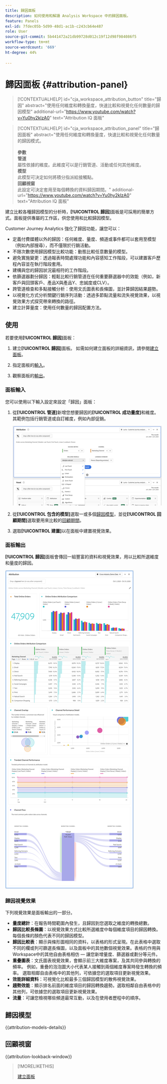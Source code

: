```yaml
---
title: 歸因面板
description: 如何使用和解讀 Analysis Workspace 中的歸因面板。
feature: Panels
exl-id: 7fdec05b-5d99-48d1-ac1b-c243cb64e487
role: User
source-git-commit: 5b441472a21db99728d012c19f12d98f984086f5
workflow-type: tm+mt
source-wordcount: '669'
ht-degree: 44%

---
```


# 歸因面板 {#attribution-panel}

<!-- markdownlint-disable MD034 -->

>[!CONTEXTUALHELP]
>id="cja_workspace_attribution_button"
>title="歸因"
>abstract="使用任何維度和轉換量度，快速比較和視覺化任何數量的歸因模型"
>additional-url="https://www.youtube.com/watch?v=Yu0hy2klzA0" text="Attribution IQ 面板"

>[!CONTEXTUALHELP]
>id="cja_workspace_attribution_panel"
>title="歸因面板"
>abstract="使用任何維度和轉換量度，快速比較和視覺化任何數量的歸因模式。<br/><br/>**參數&#x200B;**<br/>**管道**<br/>&#x200B;屬性依據的維度。此維度可以是行銷管道、活動或任何其他維度。<br/>**模型**<br/>&#x200B;此模型可決定如何將積分指派給接觸點。<br/>**回顧視窗**<br/>&#x200B;此設定可決定套用至每個轉換的資料歸因期間。"
>additional-url="https://www.youtube.com/watch?v=Yu0hy2klzA0" text="Attribution IQ 面板"

<!-- markdownlint-enable MD034 -->


建立比較各種歸因模型的分析時，**[!UICONTROL 歸因]**&#x200B;面板是可採用的簡單方式。面板提供專屬的工作區，供您使用和比較歸因模型。

Customer Journey Analytics 強化了歸因功能，讓您可以：

* 定義付費媒體以外的歸因：任何維度、量度、頻道或事件都可以套用至模型（例如內部搜尋），而不僅限於行銷活動。
* 不限次數使用歸因模型比較功能：動態比較任意數量的模型。
* 避免實施變更：透過報表時間處理功能和內容感知工作階段，可以建置客戶歷程內容並在執行階段套用。
* 建構與您的歸因狀況最相符的工作階段。
* 依篩選器劃分歸因：輕鬆比較行銷管道在任何重要篩選器中的效能（例如，新客戶與回頭客戶、產品X與產品Y、忠誠度或CLV）。
* 跨管道檢查和多點接觸分析：使用文氏圖表和長條圖，並計算歸因結果趨勢。
* 以視覺化方式分析關鍵行銷序列活動：透過多節點流量和流失視覺效果，以視覺效果方式探究帶來轉換的路徑。
* 建立計算量度：使用任何數量的歸因配置方法。

## 使用

若要使用&#x200B;**[!UICONTROL 歸因]**&#x200B;面板：

1. 建立&#x200B;**[!UICONTROL 歸因]**&#x200B;面板。 如需如何建立面板的詳細資訊，請參閱[建立面板](panels.md#create-a-panel)。

1. 指定面板的[輸入](#panel-input)。

1. 觀察面板的[輸出](#panel-output)。

### 面板輸入

您可以使用以下輸入設定來設定「歸因」面板：

1. 從&#x200B;**[!UICONTROL 管道]**&#x200B;新增您想要歸因的&#x200B;**[!UICONTROL 成功量度]**&#x200B;和維度。 其範例包括行銷管道或自訂維度，例如內部促銷。

   ![「歸因」面板視窗會顯示數個選取的維度和量度。](assets/attribution-panel.png)

1. 從&#x200B;**[!UICONTROL 包含的模型]**&#x200B;選取一或多個[歸因模型](#attribution-models)，並從&#x200B;**[!UICONTROL 回顧期間]**&#x200B;選取要用來比較的[回顧期間](#lookback-window)。

1. 選取&#x200B;**[!UICONTROL 建置]**&#x200B;以在面板中建置視覺效果。

### 面板輸出

**[!UICONTROL 歸因]**&#x200B;面板會傳回一組豐富的資料和視覺效果，用以比較所選維度和量度的歸因。

![比較所選量度和維度的「歸因」面板視覺效果。](assets/attr_panel_vizs.png)

### 歸因視覺效果

下列視覺效果是面板輸出的一部分。

* **量度總計**：在報告時間範圍內發生，且歸因到您選取之維度的轉換總數。
* **歸因比較長條圖**：以視覺效果方式比較所選維度中每個維度項目的歸因轉換。每個長條的顏色代表不同的歸因模型。
* **歸因比較表**：顯示與條形圖相同的資料，以表格的形式呈現。在此表格中選取不同的欄或列可篩選長條圖，以及面板中的其他數個視覺效果。表格的作用與Workspace中的其他自由表格相仿 — 讓您新增量度、篩選器或劃分等元件。
* **重疊圖表**：文氏圖表視覺效果，會顯示前三大維度專案，及其共同參與轉換的頻率。 例如，重疊的泡泡圖大小代表某人接觸到兩個維度專案時發生轉換的頻率。 選取相鄰自由表格中的其他列，可依據您的選取項目更新視覺效果。
* **效能詳細資料**：可視覺化比較最多三個歸因模型的散佈視覺效果。
* **趨勢效能**：顯示排名前面的維度項目的歸因轉換趨勢。選取相鄰自由表格中的其他列，可依據您的選取項目更新視覺效果。
* **流量**：可讓您檢視哪些頻道最常互動，以及在使用者歷程中的順序。

## 歸因模型

{{attribution-models-details}}

## 回顧視窗

{{attribution-lookback-window}}

>[!MORELIKETHIS]
>
> [建立面板](/help/analysis-workspace/c-panels/panels.md#create-a-panel)
>
